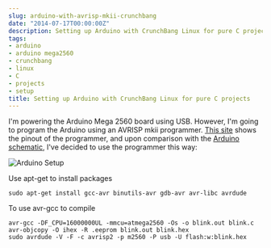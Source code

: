 ```yaml
---
slug: arduino-with-avrisp-mkii-crunchbang
date: "2014-07-17T00:00:00Z"
description: Setting up Arduino with CrunchBang Linux for pure C projects
tags:
- arduino
- arduino mega2560
- crunchbang
- linux
- C
- projects
- setup
title: Setting up Arduino with CrunchBang Linux for pure C projects
---
```

I'm powering the Arduino Mega 2560 board using USB. However, I'm going to program the Arduino using an AVRISP mkii programmer. [This site](http://allaboutee.com/2011/05/11/how-to-program-an-avr-microcontroller/) shows the pinout of the programmer, and upon comparison with the [Arduino schematic](http://arduino.cc/en/uploads/Main/arduino-mega2560_R3-sch.pdf), I've decided to use the programmer this way:

![Arduino Setup](/assets/images/arduino_setup.jpg)

Use apt-get to install packages

    sudo apt-get install gcc-avr binutils-avr gdb-avr avr-libc avrdude

To use avr-gcc to compile

	avr-gcc -DF_CPU=16000000UL -mmcu=atmega2560 -Os -o blink.out blink.c
	avr-objcopy -O ihex -R .eeprom blink.out blink.hex
	sudo avrdude -V -F -c avrisp2 -p m2560 -P usb -U flash:w:blink.hex
